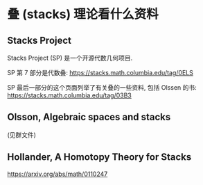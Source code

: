 # 叠 (stacks) 理论看什么资料

## Stacks Project

Stacks Project (SP) 是一个开源代数几何项目.

SP 第 7 部分是代数叠:
https://stacks.math.columbia.edu/tag/0ELS

SP 最后一部分的这个页面列举了有关叠的一些资料, 包括 Olssen 的书:
https://stacks.math.columbia.edu/tag/03B3

## Olsson, Algebraic spaces and stacks

(见群文件)

## Hollander, A Homotopy Theory for Stacks

https://arxiv.org/abs/math/0110247
